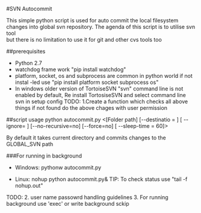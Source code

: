 #SVN Autocommit

This simple python script is used for auto commit the local filesystem changes
into global svn repository. The agenda of this script is to utilise svn tool  
but there is no limitation to use it for git and other cvs tools too

##prerequisites
* Python 2.7 
* watchdog frame work "pip install watchdog"
* platform, socket, os and subprocess are common in python world if not instal
-led use "pip install platform socket subprocess os"
* In windows older version of TortoiseSVN "svn" command line is not enabled by
default, Re install TortosiseSVN and select command line svn in setup config
TODO: 1.Create a function which checks all above things if not found do the above
chages with user permission 

##script usage
python autocommit.py <[Folder path] [--destinatio = <SVN Destination path>] [
--ignore= <File format needs to ignore>] [--no-recursive=no] [--force=no] [
--sleep-time = 60]>

By default it takes current directory and commits changes to the GLOBAL_SVN
path

###For running in background
* Windows:
  pythonw autocommit.py 

* Linux:
  nohup python autocommit.py& 
  TIP: To check status use "tail -f nohup.out"

TODO:
2. user name passowrd handling guidelines
3. For running background use 'exec' or write background sckip
